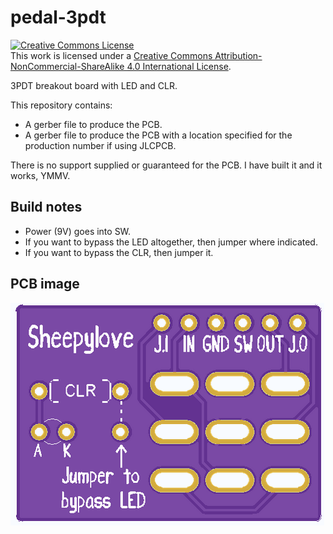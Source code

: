 # pedal-3pdt

<a rel="license" href="http://creativecommons.org/licenses/by-nc-sa/4.0/"><img alt="Creative Commons License" style="border-width:0" src="https://i.creativecommons.org/l/by-nc-sa/4.0/88x31.png" /></a><br />This work is licensed under a <a rel="license" href="http://creativecommons.org/licenses/by-nc-sa/4.0/">Creative Commons Attribution-NonCommercial-ShareAlike 4.0 International License</a>.

3PDT breakout board with LED and CLR.

This repository contains:

* A gerber file to produce the PCB.
* A gerber file to produce the PCB with a location specified for the production number if using JLCPCB.

There is no support supplied or guaranteed for the PCB. I have built it and it works, YMMV.

## Build notes

* Power (9V) goes into SW.
* If you want to bypass the LED altogether, then jumper where indicated.
* If you want to bypass the CLR, then jumper it.

## PCB image

![3PDT](3pdt_v1.png)
